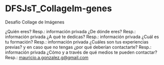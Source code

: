 # DFSJsT_CollageIm-genes
Desafío Collage de Imágenes

¿Quién eres?
Resp.: información privada
¿De dónde eres?
Resp.: información privada
¿A qué te dedicas?
Resp.: información privada
¿Cuál es tu formación?
Resp.: información privada
¿Cuáles son tus experiencias previas? y en caso que no tengas ¿por qué
deberían contactarte?
Resp.: información privada
¿Cómo y a través de qué medios te pueden contactar?
Resp.: mauricio.a.gonzalez.g@gmail.com
